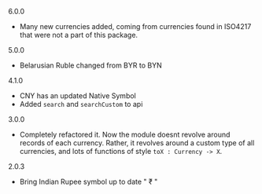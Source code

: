 6.0.0
- Many new currencies added, coming from currencies found in ISO4217 that were not a part of this package.

5.0.0
- Belarusian Ruble changed from BYR to BYN

4.1.0

- CNY has an updated Native Symbol
- Added `search` and `searchCustom` to api

3.0.0
- Completely refactored it. Now the module doesnt revolve around records of each currency. Rather, it revolves around a custom type of all currencies, and lots of functions of style `toX : Currency -> X`.

2.0.3 
- Bring Indian Rupee symbol up to date " ₹ "